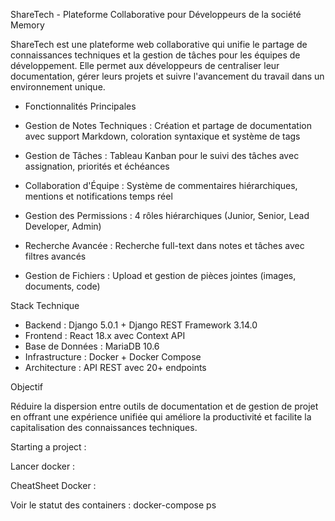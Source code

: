 ShareTech - Plateforme Collaborative pour Développeurs de la société Memory

ShareTech est une plateforme web collaborative qui unifie le partage de connaissances techniques et la gestion de tâches pour les équipes de développement. Elle permet aux développeurs de centraliser leur documentation, gérer leurs projets et suivre l'avancement du travail dans un environnement unique.

- Fonctionnalités Principales

- Gestion de Notes Techniques : Création et partage de documentation avec support Markdown, coloration syntaxique et système de tags
- Gestion de Tâches : Tableau Kanban pour le suivi des tâches avec assignation, priorités et échéances
- Collaboration d'Équipe : Système de commentaires hiérarchiques, mentions et notifications temps réel
- Gestion des Permissions : 4 rôles hiérarchiques (Junior, Senior, Lead Developer, Admin)
- Recherche Avancée : Recherche full-text dans notes et tâches avec filtres avancés
- Gestion de Fichiers : Upload et gestion de pièces jointes (images, documents, code)

Stack Technique

- Backend : Django 5.0.1 + Django REST Framework 3.14.0
- Frontend : React 18.x avec Context API
- Base de Données : MariaDB 10.6
- Infrastructure : Docker + Docker Compose
- Architecture : API REST avec 20+ endpoints

Objectif

Réduire la dispersion entre outils de documentation et de gestion de projet en offrant une expérience unifiée qui améliore la productivité et facilite la capitalisation des connaissances techniques.




Starting a project : 

Lancer docker :

CheatSheet Docker :

Voir le statut des containers : docker-compose ps

